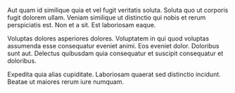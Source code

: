 Aut quam id similique quia et vel fugit veritatis soluta. Soluta quo ut corporis fugit dolorem ullam. Veniam similique ut distinctio qui nobis et rerum perspiciatis est. Non et a sit. Est laboriosam eaque.
 Voluptas dolores asperiores dolores. Voluptatem in qui quod voluptas assumenda esse consequatur eveniet animi. Eos eveniet dolor. Doloribus sunt aut. Delectus quibusdam quia consequatur et suscipit consequatur et doloribus.
 Expedita quia alias cupiditate. Laboriosam quaerat sed distinctio incidunt. Beatae ut maiores rerum iure numquam.